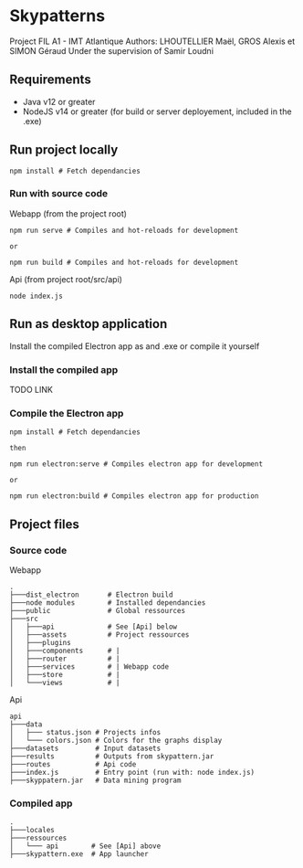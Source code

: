 # Skypatterns

Project FIL A1 - IMT Atlantique
Authors: LHOUTELLIER Maël, GROS Alexis et SIMON Géraud
Under the supervision of Samir Loudni

## Requirements

- Java v12 or greater
- NodeJS v14 or greater (for build or server deployement, included in the .exe)

## Run project locally

```
npm install # Fetch dependancies
```

### Run with source code

Webapp (from the project root)

```
npm run serve # Compiles and hot-reloads for development

or

npm run build # Compiles and hot-reloads for development
```

Api (from project root/src/api)

```
node index.js
```

## Run as desktop application

Install the compiled Electron app as and .exe or compile it yourself

### Install the compiled app

TODO LINK

### Compile the Electron app

```
npm install # Fetch dependancies

then

npm run electron:serve # Compiles electron app for development

or

npm run electron:build # Compiles electron app for production
```

## Project files

### Source code

Webapp

```
.
├───dist_electron       # Electron build
├───node modules        # Installed dependancies
├───public              # Global ressources
├───src
│   ├───api             # See [Api] below
│   ├───assets          # Project ressources
│   ├───plugins
│   ├───components      # |
│   ├───router          # |
│   ├───services        # | Webapp code
│   ├───store           # |
│   └───views           # |
```

Api

```
api
├───data
│   ├─── status.json # Projects infos
│   └─── colors.json # Colors for the graphs display
├───datasets         # Input datasets
├───results          # Outputs from skypattern.jar
├───routes           # Api code
├───index.js         # Entry point (run with: node index.js)
├───skyppatern.jar   # Data mining program
```

### Compiled app

```
.
├───locales
├───ressources
│   └─── api        # See [Api] above
├───skypattern.exe  # App launcher
```
